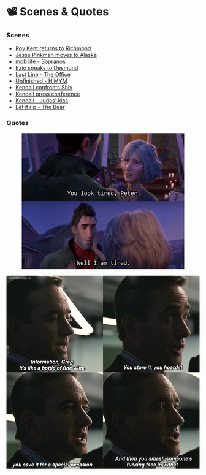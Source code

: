 # 📽️ Scenes & Quotes

### Scenes

* [Roy Kent returns to Richmond](https://www.youtube.com/watch?v=SwYv1vrJ_J4)
* [Jesse Pinkman moves to Alaska](https://www.youtube.com/watch?v=yx8J8CmRFNg)
* [mob life - Sopranos](https://www.youtube.com/watch?v=OdR9sDI9K0g)
* [Ezio speaks to Desmond](https://www.youtube.com/watch?v=oF0TYxZoYic)
* [Last Line - The Office](https://youtu.be/SUH-2_bvlhU)
* [Unfinished - HIMYM](https://www.youtube.com/watch?v=lTfKzWB2p2Q)
* [Kendall confronts Shiv](https://www.youtube.com/watch?v=ORf4oHIcofw)
* [Kendall press conference](https://www.youtube.com/watch?v=jQh0_CzjKko)
* [Kendall - Judas' kiss](https://www.youtube.com/watch?v=McGcLeqrkZI)
* [Let it rip - The Bear](https://www.youtube.com/watch?v=4amnQkSyxjg)

### Quotes

<figure><img src="../.gitbook/assets/EmAkhfKWkAIIGtz.jpg" alt=""><figcaption></figcaption></figure>

![](<../.gitbook/assets/image (3) (1).png>)
